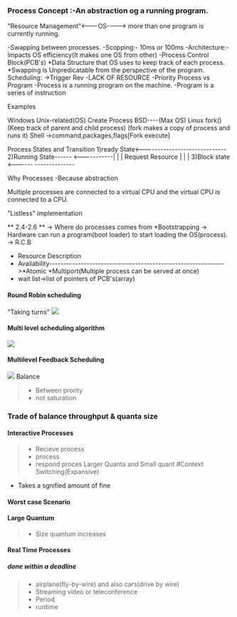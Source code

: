 ### Process Concept :-An abstraction og a running program.
"Resource Management"<---OS----> more than one program is currently running.

-Swapping between processes.
-Scopping:- 10ms or 100ms
-Architecture:-Impacts OS efficiency(It makes one OS from other)
-Process Control Block(PCB's)
*Data Structure that OS uses to keep track of each process.
*Swapping is Unpredicatable from the perspective of the program.
Scheduling:
->Trigger Rev
  -LACK OF RESOURCE
  -Priority
Process vs Program
-Process is a running program on the machine.
-Program is a series of instruction


Examples

Windows                                     Unix-related(OS)
Create Process                                BSD----(Max OS)
                                              Linux
                                              fork()(Keep track of parent and child process)
                                              (fork makes a copy of process and runs it)
Shell
->command,packages,flags[Fork execute]

Process States and Transition
1)ready State<-----------------------------
2)Running State------   <-----------|     |
                    | Request Resource    |
                    |                     |
3)Block state <------        --------------

Why Processes
-Because abstraction

Multiple processes are connected to a virtual CPU and the virtual CPU is connected to a CPU.

"Listless" implementation

** 2.4-2.6 **
-> Where do processes comes from
  *Bootstrapping
  -> Hardware can run a program(boot loader) to start loading the OS(process).
-> R.C.B
  * Resource Description                                                                                                                    
  * Availability------------------------------------------------------------->*Atomic   *Multiport(Multiple process can be served at once)
  * wait list->list of pointers of PCB's(array)
  
 #### Round Robin scheduling
 "Taking turns"
 ![](https://media.geeksforgeeks.org/wp-content/uploads/round-robin-1.jpg)
 #### Multi level scheduling algorithm
  ![](https://media.geeksforgeeks.org/wp-content/uploads/multilevel-queue-schedueling-1-300x217.png)
 
 #### Multilevel Feedback Scheduling
  ![](https://media.geeksforgeeks.org/wp-content/uploads/Multilevel-Feedback-Queue-Scheduling-300x269.png)
  Balance 
  > - Between prority
  > - not saturation
  
  ### Trade of balance throughput & quanta size
  #### Interactive Processes
  > - Recieve process
  > - process
  > - respond proces
  Larger Quanta and Small quant
 #Context Switching(Expansive)
 - Takes a sgnified amount of fine
 
 #### Worst case Scenario
 
 #### Large Quantum
 > - Size quantum increases
 
 
 #### Real Time Processes
 ##### done within a deadline
 > - airplane(fly-by-wire) and also cars(drive by wire)
 > - Streaming video or teleconference
 > - Period 
 > - runtime
